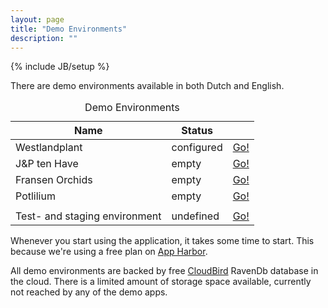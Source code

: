 ```yaml
---
layout: page
title: "Demo Environments"
description: ""
---
```

{% include JB/setup %}

There are demo environments available in both Dutch and English.

<table class="table table-striped table-hover">
    <caption>Demo Environments</caption>
    <thead>
        <tr>
            <th>Name</th>
            <th>Status</th>
            <th></th>
        </tr>
    </thead>
    <tbody>
        <tr>
            <td>Westlandplant</td>
            <td>configured</td>
            <td><a href="http://openkas-westlandplant.apphb.com" class="btn btn-success">Go!</a></td>
        </tr>
        <tr>
            <td>J&amp;P ten Have</td>
            <td>empty</td>
            <td><a href="http://openkas-jenp.apphb.com" class="btn">Go!</a></td>
        </tr>
        <tr>
            <td>Fransen Orchids</td>
            <td>empty</td>
            <td><a href="http://openkas-fransen.apphb.com" class="btn">Go!</a></td>
        </tr>
        <tr>
            <td>Potlilium</td>
            <td>empty</td>
            <td><a href="http://openkas-potlilium.apphb.com" class="btn">Go!</a></td>
        </tr>
        <tr>
            <td colspan="3"> </td>
        </tr>
        <tr>
            <td>Test- and staging environment</td>
            <td><i class="icon-question-sign"> </i> undefined</td>
            <td><a href="https://appharbor.com/applications/openkas-staging" class="btn btn-warning">Go!</a></td>
        </tr>
    </tbody>
</table>

Whenever you start using the application, it takes some time to start. 
This because we're using a free plan on [App Harbor](https://appharbor.com/). 

All demo environments are backed by free [CloudBird](https://www.cloudbird.net/) RavenDb database in the cloud. There is a limited amount of storage space available, currently not reached by any of the demo apps.

